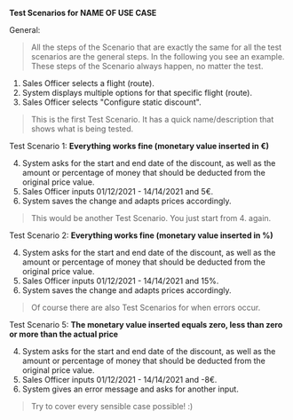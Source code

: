 **Test Scenarios for NAME OF USE CASE**


General:

> All the steps of the Scenario that are exactly the same for all the test scenarios are the general steps. In the following you see an example. These steps of the Scenario always happen, no matter the test.

1. Sales Officer selects a flight (route).
2. System displays multiple options for that specific flight (route).
3. Sales Officer selects "Configure static discount".

> This is the first Test Scenario. It has a quick name/description that shows what is being tested.

Test Scenario 1: **Everything works fine (monetary value inserted in €)**

4. System asks for the start and end date of the discount, as well as the amount or percentage of money that should be deducted from the original price value.
5. Sales Officer inputs 01/12/2021 - 14/14/2021 and 5€.
6. System saves the change and adapts prices accordingly.

> This would be another Test Scenario. You just start from 4. again.

Test Scenario 2: **Everything works fine (monetary value inserted in %)**

4. System asks for the start and end date of the discount, as well as the amount or percentage of money that should be deducted from the original price value.
5. Sales Officer inputs 01/12/2021 - 14/14/2021 and 15%.
6. System saves the change and adapts prices accordingly.

> Of course there are also Test Scenarios for when errors occur.

Test Scenario 5: **The monetary value inserted equals zero, less than zero or more than the actual price**

4. System asks for the start and end date of the discount, as well as the amount or percentage of money that should be deducted from the original price value.
5. Sales Officer inputs 01/12/2021 - 14/14/2021 and -8€.
6. System gives an error message and asks for another input.

> Try to cover every sensible case possible! :)
